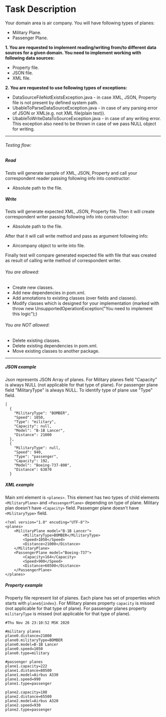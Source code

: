 # Task Description

Your domain area is air company. You will have following types of planes:

- Military Plane.
- Passenger Plane.

**1. You are requested to implement reading/writing from/to different data sources for a given domain. You need to implement
working with following data sources:**
- Property file.
- JSON file.
- XML file.

**2. You are requested to use following types of exceptions:**
- DataSourceFileNotExistsException.java - in case XML, JSON, Property file is not present by defined system path.
- UbableToParseDataSourceException.java - in case of any parsing error of JSON or XML(e.g. not XML file(plain text)).
- UbableToWriteDataToSourceException.java - in case of any writing error. This exception also need to be thrown in case of we pass NULL object for writing.
---
###### Testing flow:
##### Read
Tests will generate sample of XML, JSON, Property and call your correspondent reader passing following info into constructor:
- Absolute path to the file.
##### Write
Tests will generate expected XML, JSON, Property file. Then it will create correspondent writer passing following info into constructor:
- Absolute path to the file.

After that it will call write method and pass as argument following info:
- Aircompany object to write into file.

Finally test will compare generated expected file with file that was created as result of calling write method of correspondent writer.

###### You are allowed:

- Create new classes.
- Add new dependencies in pom.xml.
- Add annotations to existing classes (over fields and classes).
- Modify classes which is designed for your implementation (marked with throw new UnsupportedOperationException("You need to implement this logic");)

###### You are NOT allowed:

- Delete existing classes.
- Delete existing dependencies in pom.xml.
- Move existing classes to another package.

---
##### JSON example
Json  represents JSON Array of planes. For Military planes field "Capacity" is always NULL (not applicable for that type of plane).
For passenger plane field "MilitaryType" is always NULL. To identify type of plane use "Type" field.

```
[
  {
    "MilitaryType": "BOMBER",
    "Speed": 1050,
    "Type": "military",
    "Capacity": null,
    "Model": "B-1B Lancer",
    "Distance": 21000
  },
  {
    "MilitaryType": null,
    "Speed": 940,
    "Type": "passenger",
    "Capacity": 192,
    "Model": "Boeing-737-800",
    "Distance": 63870
  }
```

##### XML example
Main xml element is `<planes>`. This element has two types of child elements `<MilitaryPlane>` and `<PassengerPlane>` depending on type of plane.
Military plan doesn't have `<Capacity>` field. Passenger plane doesn't have `<MilitaryType>` field.

```
<?xml version="1.0" encoding="UTF-8"?>
<planes>
    <MilitaryPlane model="B-1B Lancer">
        <MilitaryType>BOMBER</MilitaryType>
        <Speed>1050</Speed>
        <Distance>21000</Distance>
    </MilitaryPlane>
    <PassengerPlane model="Boeing-737">
        <Capacity>164</Capacity>
        <Speed>900</Speed>
        <Distance>60500</Distance>
    </PassengerPlane>
</planes>
```

##### Property example
Property file represent list of planes. Each plane has set of properties which starts with `plane${index}`. For Military planes property `capacity` is missed (not applicable for that type of plane).
For passenger planes property `militaryType` is missed (not applicable for that type of plane).

```
#Thu Nov 26 23:10:52 MSK 2020

#military planes
plane0.distance=21000
plane0.militaryType=BOMBER
plane0.model=B-1B Lancer
plane0.speed=1050
plane0.type=military

#passenger planes
plane1.capacity=222
plane1.distance=80500
plane1.model=Airbus A330
plane1.speed=990
plane1.type=passenger

plane2.capacity=188
plane2.distance=65500
plane2.model=Airbus A320
plane2.speed=930
plane2.type=passenger
```
